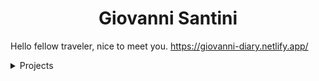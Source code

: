 <h1 align="center">Giovanni Santini</h1>

Hello fellow traveler, nice to meet you. https://giovanni-diary.netlify.app/

<details>
 <summary>
      Projects
 </summary>
 

## My Projects
### C++23 Graphics Engine:
- [Brenta Engine](https://github.com/San7o/Brenta-Engine): the engine's main repo
- [valfuzz](https://github.com/San7o/valFuzz): modern testing and fuzzing library
- [oak](https://github.com/San7o/oak): a feature-rich thread-safe C++23 logger library
- [viotecs](https://github.com/San7o/viotecs): the engine's ECS

### Highlights:
- [santOS](https://github.com/San7o/santOS): a general purpose microkernel for i386
- [Baldo scanner](https://github.com/San7o/Baldo-Scanner): antivirus daemon for linux using a **kernel module**
- [tenno-tl](https://github.com/San7o/tenno-tl): secure and thread safe c++26 STL alternative
- [broutines](https://github.com/San7o/broutines): goroutines and coroutines implemented in C
- [chttps](https://github.com/San7o/chttps): https server in C with server-side rendering
- [cchecker](https://github.com/San7o/cchecker): borrow checker in C++
- [go-ebpf](https://github.com/San7o/go-ebpf): example usage of eBPF in go

### Web:
- [fixmi](https://github.com/orgs/IS-FixMi/repositories): business management software using microservices.
  -  [documentation](https://github.com/IS-FixMi/FixMi)
  -  [root-project](https://github.com/IS-FixMi/fixmi-compose)
- [risto89](https://github.com/San7o/risto89-fork): online tickets market in java
- [ledger-board](https://github.com/San7o/ledger-board): highly scalable transaction producer/consumer, built with **Kubernetes, Kafka, Django, Angular, Nginx, Redis, Celery, Docker.**
- [webgl-markdown-portfolio](https://github.com/San7o/webgl-markdown-portfolio): a 3D renderer in WebGL and Angular
- [elixir-blockchain](https://github.com/San7o/elixir-simple-bockchain): a simple blockchain library implemented in **elixir**.
- [react-express-template](https://github.com/San7o/react-express-template): a meplate for web applications using node, express, typescript, react, tailwind, docker.
 
### Rust:
- [ssap](https://github.com/San7o/ssap): local password encryption manager in **Rust**
- [rust-lc3](https://github.com/San7o/rust-little-computer-3): implementation of a virtual machine for [LC-3](https://en.wikipedia.org/wiki/Little_Computer_3)
- [robotUI](https://github.com/San7o/rust-robotUI): bevy visualizer for Advanced Programming 2023 @Unitn
- [rust-pomodoro-timer](https://github.com/San7o/rust-pomodoro)
- [rust-music-player](https://github.com/San7o/rust-music-player)


## Gists
- [knn.c](https://gist.github.com/San7o/4bfe69a9e1eb251d5267d8b74ff73dda): Implementation of KNN for supervised learning classification
  on a one-dimensional dataset in C.
- [perceptron.c](https://gist.github.com/San7o/da2efc84eb3e7c8bdbefbd540c8cfbea): Implementation of a perceptron for binary
  classification in C.

### Misc:
- [regEZ](https://github.com/San7o/regEZ): fully constexpr regex implementation in modern C++
- [modern-cpp-template](https://github.com/San7o/modern-cpp-template): a template for c++ libraries
- [mpi-hpp](https://github.com/San7o/mpi-hpp): c++ bindings for openMPI
- [how-to-root-samsung-galaxy-j5](https://github.com/San7o/how-to-root-samsung-galaxy-j5): instructions to root a Samsung Galaxy J5
- [hpc-playground](https://github.com/San7o/hpc-playground): lab for HPC experiments
- [hypr-nerd-gestures](https://github.com/San7o/hypr-nerd-gestures): control hyprland through hand gestures, using **openCV**.
- [launchpad-app-launcher](https://github.com/San7o/launchpad-app-launcher): launch commands from a novation's launchpad
- [modern-python-template](https://github.com/San7o/modern-python-template)
- [linux-kernel-module](https://github.com/San7o/linux-kernel-module): hello world kernel module with a full developement setup using qemu
- [youtube-minuature-generator](https://github.com/San7o/youtube-miniature-generator)

### Setup:
- [lfs](https://github.com/San7o/lfs): my Linux From Scratch distribution
- [mapkg](https://github.com/San7o/mapkg): my own packet manager
- [nixos-dotfiles](https://github.com/San7o/nixos-dotfiles): my (outdated) nixos setup
- [obsidian-chill-theme](https://github.com/San7o/obsidian-chill-theme): my custom obsidian theme
- [obsidian-advanced-slided-theme](https://github.com/San7o/obsidian-advanced-slides-theme-chill): custom theme for obsidian advanced slides

</details>

